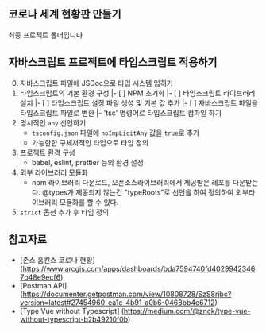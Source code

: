 ## 코로나 세계 현황판 만들기

최종 프로젝트 폴더입니다

## 자바스크립트 프로젝트에 타입스크립트 적용하기

0. 자바스크립트 파일에 JSDoc으로 타입 시스템 입히기
1. 타입스크립트의 기본 환경 구성
   |- [ ] NPM 초기화
   |- [ ] 타입스크립트 라이브러리 설치
   |- [ ] 타입스크립트 설정 파일 생성 및 기본 값 추가
   |- [ ] 자바스크립트 파일을 타입스크립트 파일로 변환
   |- 'tsc' 명령어로 타입스크립트 컴파일 하기
2. 명시적인 `any` 선언하기
   - `tsconfig.json` 파일에 `noImpLicitAny` 값을 `true`로 추가
   - 가능한한 구체저적인 타입으로 타입 정의
3. 프로젝트 환경 구성
   - babel, eslint, prettier 등의 환경 설정
4. 외부 라이브러리 모듈화
   - npm 라이브러리 다운로드, 오픈소스라이브러리에서 제공받은 레포를 다운받는다. @types가 제공되지 않는건 "typeRoots"로 선언을 하여 정의하여 외부라이브러리 모듈화를 할 수 있다. 
5. `strict` 옵션 추가 후 타입 정의
   

## 참고자료

- [존스 홉킨스 코로나 현황] (https://www.arcgis.com/apps/dashboards/bda7594740fd40299423467b48e9ecf6)
- [Postman API] (https://documenter.getpostman.com/view/10808728/SzS8rjbc?version=latest#27454960-ea1c-4b91-a0b6-0468bb4e6712)
- [Type Vue without Typescript] (https://medium.com/@znck/type-vue-without-typescript-b2b49210f0b)
